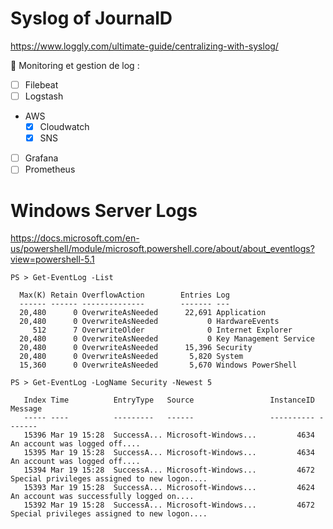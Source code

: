 # Syslog of JournalD

https://www.loggly.com/ultimate-guide/centralizing-with-syslog/

:pushpin: Monitoring et gestion de log : 

- [ ] Filebeat
- [ ] Logstash
* AWS
    - [x] Cloudwatch
    - [x] SNS
- [ ] Grafana
- [ ] Prometheus

# Windows Server Logs

https://docs.microsoft.com/en-us/powershell/module/microsoft.powershell.core/about/about_eventlogs?view=powershell-5.1


```
PS > Get-EventLog -List

  Max(K) Retain OverflowAction        Entries Log
  ------ ------ --------------        ------- ---
  20,480      0 OverwriteAsNeeded      22,691 Application
  20,480      0 OverwriteAsNeeded           0 HardwareEvents
     512      7 OverwriteOlder              0 Internet Explorer
  20,480      0 OverwriteAsNeeded           0 Key Management Service
  20,480      0 OverwriteAsNeeded      15,396 Security
  20,480      0 OverwriteAsNeeded       5,820 System
  15,360      0 OverwriteAsNeeded       5,670 Windows PowerShell
```

```
PS > Get-EventLog -LogName Security -Newest 5

   Index Time          EntryType   Source                 InstanceID Message
   ----- ----          ---------   ------                 ---------- -------
   15396 Mar 19 15:28  SuccessA... Microsoft-Windows...         4634 An account was logged off....
   15395 Mar 19 15:28  SuccessA... Microsoft-Windows...         4634 An account was logged off....
   15394 Mar 19 15:28  SuccessA... Microsoft-Windows...         4672 Special privileges assigned to new logon....
   15393 Mar 19 15:28  SuccessA... Microsoft-Windows...         4624 An account was successfully logged on....
   15392 Mar 19 15:28  SuccessA... Microsoft-Windows...         4672 Special privileges assigned to new logon....
```
